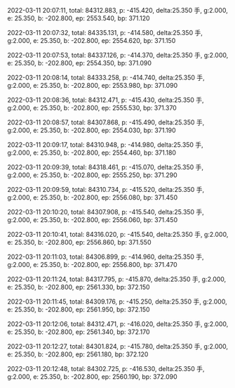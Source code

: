 2022-03-11 20:07:11, total: 84312.883, p: -415.420, delta:25.350 手, g:2.000, e: 25.350, b: -202.800, ep: 2553.540, bp: 371.120

2022-03-11 20:07:32, total: 84335.131, p: -414.580, delta:25.350 手, g:2.000, e: 25.350, b: -202.800, ep: 2554.620, bp: 371.150

2022-03-11 20:07:53, total: 84337.126, p: -414.370, delta:25.350 手, g:2.000, e: 25.350, b: -202.800, ep: 2554.350, bp: 371.090

2022-03-11 20:08:14, total: 84333.258, p: -414.740, delta:25.350 手, g:2.000, e: 25.350, b: -202.800, ep: 2553.980, bp: 371.090

2022-03-11 20:08:36, total: 84312.471, p: -415.430, delta:25.350 手, g:2.000, e: 25.350, b: -202.800, ep: 2555.530, bp: 371.370

2022-03-11 20:08:57, total: 84307.868, p: -415.490, delta:25.350 手, g:2.000, e: 25.350, b: -202.800, ep: 2554.030, bp: 371.190

2022-03-11 20:09:17, total: 84310.948, p: -414.980, delta:25.350 手, g:2.000, e: 25.350, b: -202.800, ep: 2554.460, bp: 371.180

2022-03-11 20:09:39, total: 84318.461, p: -415.070, delta:25.350 手, g:2.000, e: 25.350, b: -202.800, ep: 2555.250, bp: 371.290

2022-03-11 20:09:59, total: 84310.734, p: -415.520, delta:25.350 手, g:2.000, e: 25.350, b: -202.800, ep: 2556.080, bp: 371.450

2022-03-11 20:10:20, total: 84307.908, p: -415.540, delta:25.350 手, g:2.000, e: 25.350, b: -202.800, ep: 2556.060, bp: 371.450

2022-03-11 20:10:41, total: 84316.020, p: -415.540, delta:25.350 手, g:2.000, e: 25.350, b: -202.800, ep: 2556.860, bp: 371.550

2022-03-11 20:11:03, total: 84306.899, p: -414.960, delta:25.350 手, g:2.000, e: 25.350, b: -202.800, ep: 2556.800, bp: 371.470

2022-03-11 20:11:24, total: 84317.795, p: -415.870, delta:25.350 手, g:2.000, e: 25.350, b: -202.800, ep: 2561.330, bp: 372.150

2022-03-11 20:11:45, total: 84309.176, p: -415.250, delta:25.350 手, g:2.000, e: 25.350, b: -202.800, ep: 2561.950, bp: 372.150

2022-03-11 20:12:06, total: 84312.471, p: -416.020, delta:25.350 手, g:2.000, e: 25.350, b: -202.800, ep: 2561.340, bp: 372.170

2022-03-11 20:12:27, total: 84301.824, p: -415.780, delta:25.350 手, g:2.000, e: 25.350, b: -202.800, ep: 2561.180, bp: 372.120

2022-03-11 20:12:48, total: 84302.725, p: -416.530, delta:25.350 手, g:2.000, e: 25.350, b: -202.800, ep: 2560.190, bp: 372.090